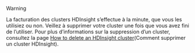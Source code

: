 

> [!WARNING]
> La facturation des clusters HDInsight s’effectue à la minute, que vous les utilisiez ou non. Veillez à supprimer votre cluster une fois que vous avez fini de l’utiliser. Pour plus d’informations sur la suppression d’un cluster, consultez la page [How to delete an HDInsight cluster](../articles/hdinsight/hdinsight-delete-cluster.md)(Comment supprimer un cluster HDInsight).
> 
> 



<!--HONumber=Nov16_HO2-->


